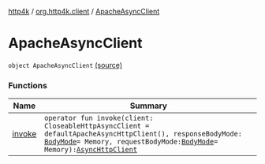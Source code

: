[http4k](../../index.md) / [org.http4k.client](../index.md) / [ApacheAsyncClient](./index.md)

# ApacheAsyncClient

`object ApacheAsyncClient` [(source)](https://github.com/http4k/http4k/blob/master/http4k-client-apache-async/src/main/kotlin/org/http4k/client/ApacheAsyncClient.kt#L28)

### Functions

| Name | Summary |
|---|---|
| [invoke](invoke.md) | `operator fun invoke(client: CloseableHttpAsyncClient = defaultApacheAsyncHttpClient(), responseBodyMode: `[`BodyMode`](../../org.http4k.core/-body-mode/index.md)` = Memory, requestBodyMode: `[`BodyMode`](../../org.http4k.core/-body-mode/index.md)` = Memory): `[`AsyncHttpClient`](../-async-http-client/index.md) |
